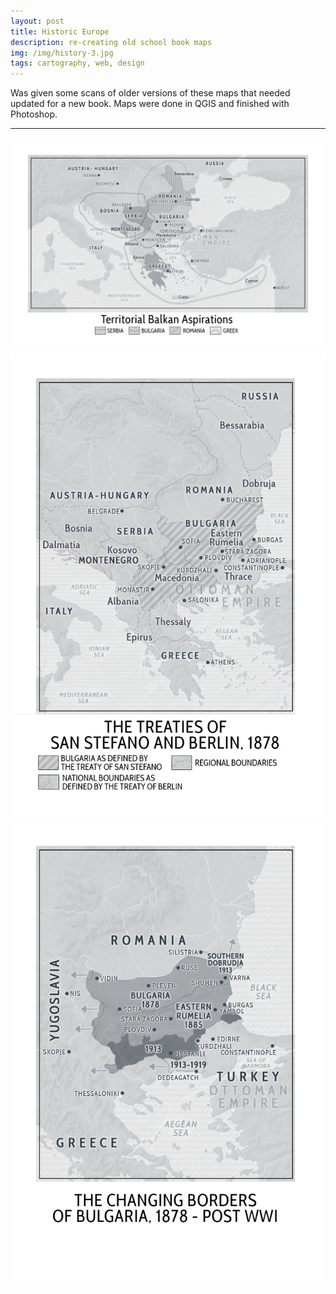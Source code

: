 ```yaml
---
layout: post
title: Historic Europe
description: re-creating old school book maps
img: /img/history-3.jpg
tags: cartography, web, design
---
```

Was given some scans of older versions of these maps that needed updated for a new book. Maps were done in QGIS and finished with Photoshop.
<hr>

<div class="img_row">
    <img class="col three" src="/img/history-3.jpg">
</div>
<div class="img_row">
    <img class="col three" src="/img/history-1.jpg">
    </div>

<div class="img_row">
    <img class="col three" src="/img/history-2.jpg">
</div>

